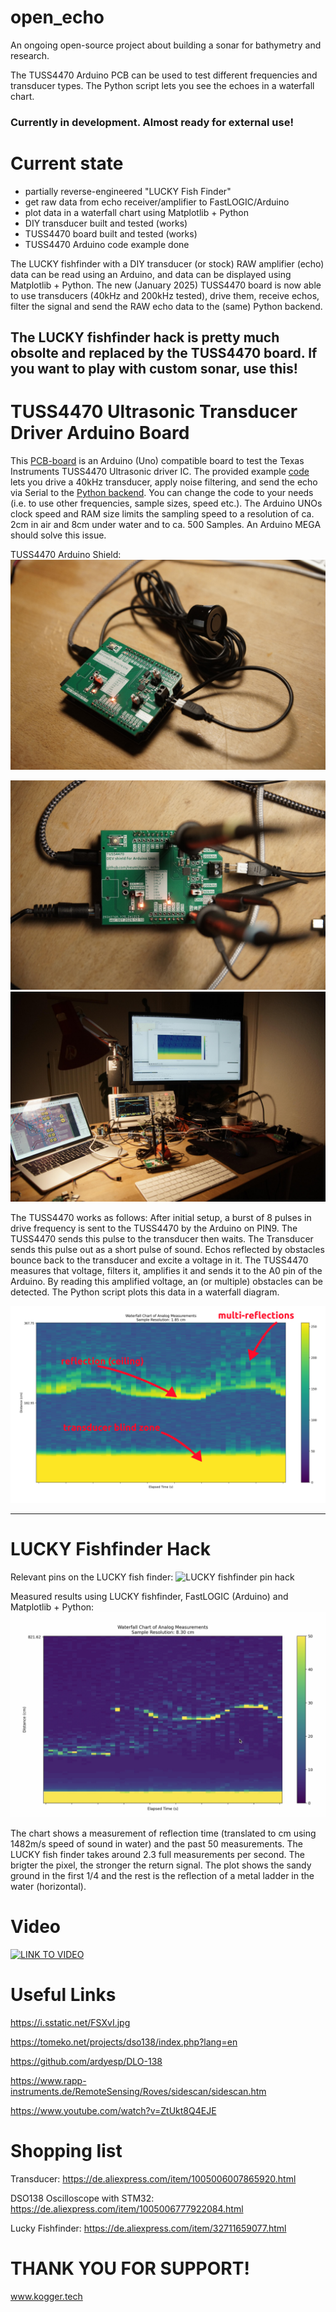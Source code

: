 # open_echo
An ongoing open-source project about building a sonar for bathymetry and research.

The TUSS4470 Arduino PCB can be used to test different frequencies and transducer types. The Python script lets you see the echoes in a waterfall chart.

### Currently in development. Almost ready for external use!

# Current state
- partially reverse-engineered "LUCKY Fish Finder"
- get raw data from echo receiver/amplifier to FastLOGIC/Arduino
- plot data in a waterfall chart using Matplotlib + Python
- DIY transducer built and tested (works)
- TUSS4470 board built and tested (works)
- TUSS4470 Arduino code example done

The LUCKY fishfinder with a DIY transducer (or stock) RAW amplifier (echo) data can be read using an Arduino, and data can be displayed using Matplotlib + Python. The new (January 2025) TUSS4470 board is now able to use transducers (40kHz and 200kHz tested), drive them, receive echos, filter the signal and send the RAW echo data to the (same) Python backend.
  
  
The LUCKY fishfinder hack is pretty much obsolte and replaced by the TUSS4470 board. If you want to play with custom sonar, use this!
--------
# TUSS4470 Ultrasonic Transducer Driver Arduino Board
This [PCB-board](hardware/TUSS4470_shield) is an Arduino (Uno) compatible board to test the Texas Instruments TUSS4470 Ultrasonic driver IC. The provided example [code](software/tuss4470_test/tuss4470_test.ino) lets you drive a 40kHz transducer, apply noise filtering, and send the echo via Serial to the [Python backend](software/development/python/main.py). You can change the code to your needs (i.e. to use other frequencies, sample sizes, speed etc.). The Arduino UNOs clock speed and RAM size limits the sampling speed to a resolution of ca. 2cm in air and 8cm under water and to ca. 500 Samples. An Arduino MEGA should solve this issue.

TUSS4470 Arduino Shield:
<img alt="PCB overview TUSS4470" src="/TUSS4470_shield_001/TUSS4470_shield_hardware/images/assembly2.jpg">

<img alt="PCB overview TUSS4470" src="/TUSS4470_shield_001/TUSS4470_shield_hardware/images/top.jpg">

<img alt="PCB overview TUSS4470" src="/TUSS4470_shield_001/TUSS4470_shield_hardware/images/whole_setup.jpg">




The TUSS4470 works as follows:
After initial setup, a burst of 8 pulses in drive frequency is sent to the TUSS4470 by the Arduino on PIN9. The TUSS4470 sends this pulse to the transducer then waits. The Transducer sends this pulse out as a short pulse of sound. Echos reflected by obstacles bounce back to the transducer and excite a voltage in it. The TUSS4470 measures that voltage, filters it, amplifies it and sends it to the A0 pin of the Arduino. By reading this amplified voltage, an (or multiple) obstacles can be detected. The Python script plots this data in a waterfall diagram.


<img alt="PCB overview TUSS4470" src="/TUSS4470_shield_001/TUSS4470_shield_hardware/images/echos.jpg">

--------
# LUCKY Fishfinder Hack
Relevant pins on the LUCKY fish finder:
<img alt="LUCKY fishfinder pin hack" src="/reverse_engineering/images/fishfinder_pins.jpeg">

Measured results using LUCKY fishfinder, FastLOGIC (Arduino) and Matplotlib + Python:
<img alt="LUCKY fishfinder pin hack" src="/reverse_engineering/images/echo_capture.jpg">

The chart shows a measurement of reflection time (translated to cm using 1482m/s speed of sound in water) and the past 50 measurements. The LUCKY fish finder takes around 2.3 full measurements per second. The brigter the pixel, the stronger the return signal. The plot shows the sandy ground in the first 1/4 and the rest is the reflection of a metal ladder in the water (horizontal).


# Video
[![LINK TO VIDEO](https://img.youtube.com/vi/UDYWQIizN7A/0.jpg)](https://www.youtube.com/watch?v=UDYWQIizN7A)

# Useful Links
https://i.sstatic.net/FSXvI.jpg 
 
https://tomeko.net/projects/dso138/index.php?lang=en 
 
https://github.com/ardyesp/DLO-138 
 
https://www.rapp-instruments.de/RemoteSensing/Roves/sidescan/sidescan.htm 

https://www.youtube.com/watch?v=ZtUkt8Q4EJE

# Shopping list
 Transducer: https://de.aliexpress.com/item/1005006007865920.html
 
 DSO138 Oscilloscope with STM32: https://de.aliexpress.com/item/1005006777922084.html
 
 Lucky Fishfinder: https://de.aliexpress.com/item/32711659077.html


 # THANK YOU FOR SUPPORT!
 www.kogger.tech

